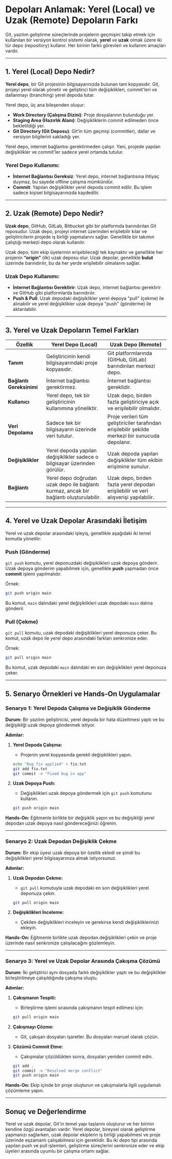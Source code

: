# **Depoları Anlamak: Yerel (Local) ve Uzak (Remote) Depoların Farkı**

Git, yazılım geliştirme süreçlerinde projelerin geçmişini takip etmek için kullanılan bir versiyon kontrol sistemi olarak, **yerel** ve **uzak** olmak üzere iki tür depo (repository) kullanır. Her birinin farklı görevleri ve kullanım amaçları vardır. 

---

## **1. Yerel (Local) Depo Nedir?**

**Yerel depo**, bir Git projesinin bilgisayarınızda bulunan tam kopyasıdır. Git, projeyi yerel olarak yönetir ve geliştirici tüm değişiklikleri, commit'leri ve dallanmayı (branching) yerel depoda tutar. 

Yerel depo, üç ana bileşenden oluşur:

- **Work Directory (Çalışma Dizini)**: Proje dosyalarının bulunduğu yer.
- **Staging Area (Hazırlık Alanı)**: Değişikliklerin commit edilmeden önce bekletildiği yer.
- **Git Directory (Git Deposu)**: Git’in tüm geçmişi (commitler), dallar ve versiyon bilgilerini sakladığı yer.

Yerel depo, internet bağlantısı gerektirmeden çalışır. Yani, projede yapılan değişiklikler ve commit'ler sadece yerel ortamda tutulur.

### **Yerel Depo Kullanımı:**

- **İnternet Bağlantısı Gereksiz**: Yerel depo, internet bağlantısına ihtiyaç duymaz, bu sayede offline çalışma mümkündür.
- **Commit**: Yapılan değişiklikler yerel depoda commit edilir. Bu işlem sadece kişisel bilgisayarınızda kaydedilir.

---

## **2. Uzak (Remote) Depo Nedir?**

**Uzak depo**, GitHub, GitLab, Bitbucket gibi bir platformda barındırılan Git reposudur. Uzak depo, projeyi internet üzerinden erişilebilir kılar ve geliştiricilerin projede iş birliği yapmalarını sağlar. Genellikle bir takımın çalıştığı merkezi depo olarak kullanılır.

Uzak depo, tüm ekip üyelerinin erişebileceği tek kaynaktır ve genellikle her projenin **“origin”** (ilk) uzak deposu olur. Uzak depolar, genellikle **bulut** üzerinde barındırılır, bu da her yerde erişilebilir olmalarını sağlar.

### **Uzak Depo Kullanımı:**

- **İnternet Bağlantısı Gerektirir**: Uzak depo, internet bağlantısı gerektirir ve GitHub gibi platformlarda barındırılır.
- **Push & Pull**: Uzak depodaki değişiklikler yerel depoya "pull" (çekme) ile alınabilir ve yerel değişiklikler uzak depoya "push" (gönderme) ile aktarılabilir.

---

## **3. Yerel ve Uzak Depoların Temel Farkları**

| Özellik              | **Yerel Depo (Local)**                   | **Uzak Depo (Remote)**               |
|----------------------|------------------------------------------|--------------------------------------|
| **Tanım**            | Geliştiricinin kendi bilgisayarındaki proje kopyasıdır. | Git platformlarında (GitHub, GitLab) barındırılan merkezi depo. |
| **Bağlantı Gereksinimi** | İnternet bağlantısı gerektirmez.         | İnternet bağlantısı gereklidir.     |
| **Kullanıcı**        | Yerel depo, tek bir geliştiricinin kullanımına yöneliktir. | Uzak depo, birden fazla geliştiriciye açık ve erişilebilir olmalıdır. |
| **Veri Depolama**    | Sadece tek bir bilgisayarın üzerinde veri tutulur. | Proje verileri tüm geliştiriciler tarafından erişilebilir şekilde merkezi bir sunucuda depolanır. |
| **Değişiklikler**    | Yerel depoda yapılan değişiklikler sadece o bilgisayar üzerinden görülür. | Uzak depoda yapılan değişiklikler tüm ekibin erişimine sunulur. |
| **Bağlantı**         | Yerel depo doğrudan uzak depo ile bağlantı kurmaz, ancak bir bağlantı oluşturulabilir. | Uzak depo, birden fazla yerel depodan erişilebilir ve veri alışverişi yapılabilir. |

---

## **4. Yerel ve Uzak Depolar Arasındaki İletişim**

Yerel ve uzak depolar arasındaki işleyiş, genellikle aşağıdaki iki temel komutla yönetilir:

### **Push (Gönderme)**

`git push` komutu, yerel deponuzdaki değişiklikleri uzak depoya gönderir. Uzak depoya gönderim yapabilmek için, genellikle **push** yapmadan önce **commit** işlemi yapılmalıdır.

Örnek:

```bash
git push origin main
```

Bu komut, `main` dalındaki yerel değişiklikleri uzak depodaki `main` dalına gönderir.

### **Pull (Çekme)**

`git pull` komutu, uzak depodaki değişiklikleri yerel deponuza çeker. Bu komut, uzak depo ile yerel depo arasındaki farkları senkronize eder.

Örnek:

```bash
git pull origin main
```

Bu komut, uzak depodaki `main` dalındaki en son değişiklikleri yerel deponuza çeker.

---

## **5. Senaryo Örnekleri ve Hands-On Uygulamalar**

### **Senaryo 1: Yerel Depoda Çalışma ve Değişiklik Gönderme**

**Durum:**
Bir yazılım geliştiricisi, yerel depoda bir hata düzeltmesi yaptı ve bu değişikliği uzak depoya göndermek istiyor.

**Adımlar:**

1. **Yerel Depoda Çalışma:**
   - Projenin yerel kopyasında gerekli değişiklikleri yapın.

   ```bash
   echo "Bug fix applied" > fix.txt
   git add fix.txt
   git commit -m "Fixed bug in app"
   ```

2. **Uzak Depoya Push:**
   - Değişiklikleri uzak depoya göndermek için `git push` komutunu kullanın.

   ```bash
   git push origin main
   ```

**Hands-On:**
Eğitmenle birlikte bir değişiklik yapın ve bu değişikliği yerel depodan uzak depoya nasıl göndereceğinizi öğrenin.

---

### **Senaryo 2: Uzak Depodan Değişiklik Çekme**

**Durum:**
Bir ekip üyesi uzak depoya bir özellik ekledi ve şimdi bu değişiklikleri yerel bilgisayarınıza almak istiyorsunuz.

**Adımlar:**

1. **Uzak Depodan Çekme:**
   - `git pull` komutuyla uzak depodaki en son değişiklikleri yerel deponuza çekin.

   ```bash
   git pull origin main
   ```

2. **Değişiklikleri İnceleme:**
   - Çekilen değişiklikleri inceleyin ve gerekirse kendi değişikliklerinizi ekleyin.

**Hands-On:**
Eğitmenle birlikte uzak depodan değişiklikleri çekin ve proje üzerinde nasıl senkronize çalışılacağını gözlemleyin.

---

### **Senaryo 3: Yerel ve Uzak Depolar Arasında Çakışma Çözümü**

**Durum:**
İki geliştirici aynı dosyada farklı değişiklikler yaptı ve bu değişiklikler birleştirilmeye çalışıldığında çakışma oluştu.

**Adımlar:**

1. **Çakışmanın Tespiti:**
   - Birleştirme işlemi sırasında çakışmanın tespit edilmesi için:

   ```bash
   git pull origin main
   ```

2. **Çakışmayı Çözme:**
   - Git, çakışan dosyaları işaretler. Bu dosyaları manuel olarak çözün.

3. **Çözümü Commit Etme:**
   - Çakışmalar çözüldükten sonra, dosyaları yeniden commit edin.

   ```bash
   git add .
   git commit -m "Resolved merge conflict"
   git push origin main
   ```

**Hands-On:**
Ekip içinde bir proje oluşturun ve çakışmalarla ilgili uygulamalı çözümleme yapın.

---

## **Sonuç ve Değerlendirme**

Yerel ve uzak depolar, Git'in temel yapı taşlarını oluşturur ve her birinin kendine özgü avantajları vardır. Yerel depolar, bireysel olarak geliştirme yapmanızı sağlarken, uzak depolar ekiplerin iş birliği yapabilmesi ve proje üzerinde eşzamanlı çalışabilmesi için gereklidir. Bu iki depo tipi arasında yapılan push ve pull işlemleri, geliştirme süreçlerini senkronize eder ve ekip üyeleri arasında uyumlu bir çalışma ortamı sağlar.
